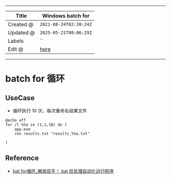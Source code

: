 -----

| Title     | Windows batch for                                    |
| --------- | ---------------------------------------------------- |
| Created @ | `2021-08-24T02:38:24Z`                               |
| Updated @ | `2025-05-21T08:06:29Z`                               |
| Labels    | \`\`                                                 |
| Edit @    | [here](https://github.com/junxnone/xwiki/issues/229) |

-----

# batch for 循环

## UseCase

  - 循环执行 10 次，每次重命名结果文件

<!-- end list -->

    @echo off
    for /l %%a in (1,1,10) do (
        app.exe
        ren results.txt "results_%%a.txt"
    
    )

## Reference

  - [bat for循环\_解放双手！ bat
    批处理自动化运行程序](https://blog.csdn.net/weixin_39738380/article/details/110105571)
